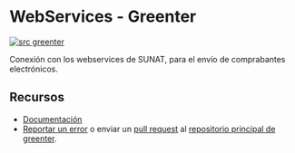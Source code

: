# WebServices - Greenter

[![src greenter](https://img.shields.io/badge/src-greenter-brightgreen.svg)](https://github.com/thegreenter/greenter)
    
Conexión con los webservices de SUNAT, para el envío de comprabantes electrónicos.

## Recursos
- [Documentación](https://greenter.dev/)
- [Reportar un error](https://github.com/thegreenter/greenter/issues) o enviar un [pull request](https://github.com/thegreenter/greenter/pulls) al [repositorio principal de greenter](https://github.com/thegreenter/greenter).
